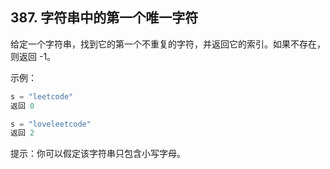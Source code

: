 ## 387. 字符串中的第一个唯一字符

给定一个字符串，找到它的第一个不重复的字符，并返回它的索引。如果不存在，则返回 -1。

示例：

```go
s = "leetcode"
返回 0

s = "loveleetcode"
返回 2
```

提示：你可以假定该字符串只包含小写字母。